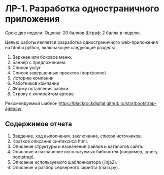 # ЛР-1. Разработка одностраничного приложения

Срок: две недели.
Оценка: 20 баллов
Штраф: 2 балла в неделю.

Целью работы является разработка одностраничного web-приложения на html и python, включающее следующие разделы

1. Верхнее или боковое меню.
2. Баннер с предложением.
3. Список услуг
4. Список завершенных проектов (портфолио)
5. Историю компании
6. Работников компании
7. Форму оставления заявки
8. Строку с копирайтом автора

Рекомендуемый шаблон
https://blackrockdigital.github.io/startbootstrap-agency/

## Содержимое отчета

1. Введение, ход выполнения, заключение, список источников.
2. Краткое описание синтаксиса html.
3. Описание структуры и назначения файлов и каталогов сайта.
4. Описание и назначение используемых библиотек (например, jquery, bootstrap).
5. Описание используемого шаблонизатора (jinja2).
6. Описание и разбор серверного скрипта (main.py).
